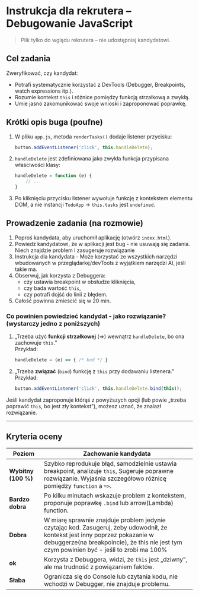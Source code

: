 # Instrukcja dla rekrutera – Debugowanie JavaScript

> Plik tylko do wglądu rekrutera – nie udostępniaj kandydatowi.

## Cel zadania
Zweryfikować, czy kandydat:
- Potrafi systematycznie korzystać z DevTools (Debugger, Breakpoints, watch expressions itp.).
- Rozumie kontekst `this` i różnice pomiędzy funkcją strzałkową a zwykłą.
- Umie jasno zakomunikować swoje wnioski i zaproponować poprawkę.

## Krótki opis buga (poufne)
1. W pliku `app.js`, metoda `renderTasks()` dodaje listener przycisku:
   ```js
   button.addEventListener('click', this.handleDelete);
   ```
2. `handleDelete` jest zdefiniowana jako zwykła funkcja przypisana właściwości klasy:
   ```js
   handleDelete = function (e) {
       // ...
   }
   ```
3. Po kliknięciu przycisku listener wywołuje funkcję z kontekstem elementu DOM, a nie instancji `TodoApp` → `this.tasks` jest `undefined`.


## Prowadzenie zadania (na rozmowie)
1. Poproś kandydata, aby uruchomił aplikację (otwórz `index.html`).
2. Powiedz kandydatowi, że w aplikacji jest bug - nie usuwają się zadania. Niech znajdzie problem i zasugeruje rozwiązanie
3. Instrukcja dla kandydata - Może korzystać ze wszystkich narzędzi wbudowanych w przeglądarkę/devTools z wyjątkiem narzędzi AI, jeśli takie ma.
4. Obserwuj, jak korzysta z Debuggera:
   - czy ustawia breakpoint w obsłudze kliknięcia,
   - czy bada wartość `this`,
   - czy potrafi dojść do linii z błędem.
5. Całość powinna zmieścić się w 20 min.



### Co powinien powiedzieć kandydat - jako rozwiązanie? (wystarczy jedno z poniższych)
1. „Trzeba użyć **funkcji strzałkowej** (=>) wewnątrz `handleDelete`, bo ona zachowuje `this`.”  
   Przykład:  
   ```js
   handleDelete = (e) => { /* kod */ }
   ```
2. „Trzeba **związać** (`bind`) funkcję z `this` przy dodawaniu listenera.”  
   Przykład:  
   ```js
   button.addEventListener('click', this.handleDelete.bind(this));
   ```

Jeśli kandydat zaproponuje którąś z powyższych opcji (lub powie „trzeba poprawić `this`, bo jest zły kontekst”), możesz uznać, że znalazł rozwiązanie.

---


## Kryteria oceny
| Poziom | Zachowanie kandydata |
|--------|----------------------|
| **Wybitny (100 %)** | Szybko reprodukuje błąd, samodzielnie ustawia breakpoint, analizuje `this`, Sugeruje poprawne rozwiązanie. Wyjaśnia szczegółowo różnicę pomiędzy `function` a `=>`. |
| **Bardzo dobra** | Po kilku minutach wskazuje problem z kontekstem, proponuje poprawkę `.bind` lub arrow(Lambda) function. |
| **Dobra** | W miarę sprawnie znajduje problem jedynie czytając kod. Zasugeruj, żeby udowodnił, że kontekst jest inny poprzez pokazanie w debuggerze(na breakpoincie), że this nie jest tym czym powinien być - jeśli to zrobi ma 100% |
| **ok** | Korzysta z Debuggera, widzi, że `this` jest „dziwny”, ale ma trudność z powiązaniem faktów. |
| **Słaba** | Ogranicza się do Console lub czytania kodu, nie wchodzi w Debugger, nie znajduje problemu. |
